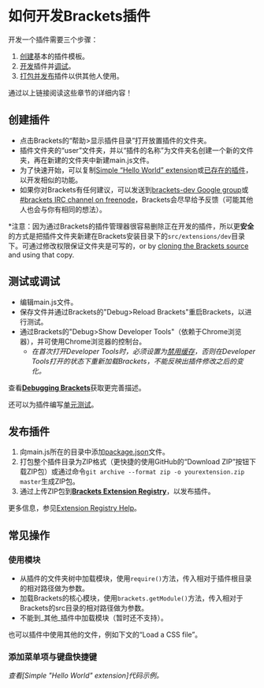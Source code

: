 # 如何开发Brackets插件
开发一个插件需要三个步骤：

1. [创建](https://github.com/adobe/brackets/wiki/How-to-write-extensions#wiki-creating-an-extension)基本的插件模板。
2. [开发](https://github.com/adobe/brackets/wiki/How-to-write-extensions#wiki-common-how-tos)插件并[调试](https://github.com/adobe/brackets/wiki/How-to-write-extensions#wiki-testingdebugging-workflow)。
3. [打包并发布](https://github.com/adobe/brackets/wiki/How-to-write-extensions#wiki-publishing-extensions)插件以供其他人使用。

通过以上链接阅读这些章节的详细内容！

## 创建插件
* 点击Brackets的“帮助>显示插件目录”打开放置插件的文件夹。
* 插件文件夹的“user”文件夹，并以“插件的名称”为文件夹名创建一个新的文件夹，再在新建的文件夹中新建main.js文件。
* 为了快速开始，可以复制[Simple “Hello World” extension](https://github.com/adobe/brackets/wiki/Simple-%22Hello-World%22-extension)或[已存在的插件](https://github.com/adobe/brackets/wiki/Brackets-Extensions)，以开发相似的功能。
* 如果你对Brackets有任何建议，可以发送到[brackets-dev Google group](https://groups.google.com/forum/#!forum/brackets-dev)或[#brackets IRC channel on freenode](http://freenode.net/)，Brackets会尽早给予反馈（可能其他人也会与你有相同的想法）。

\*注意：因为通过Brackets的插件管理器很容易删除正在开发的插件，所以更**安全**的方式是把插件文件夹新建在Brackets安装目录下的```src/extensions/dev```目录下。可通过修改权限保证文件夹是可写的，or by [cloning the Brackets source](https://github.com/adobe/brackets/wiki/How-to-Hack-on-Brackets) and using that copy.

## 测试或调试
* 编辑main.js文件。
* 保存文件并通过Brackets的"Debug>Reload Brackets"重启Brackets，以进行测试。
* 通过Brackets的"Debug>Show Developer Tools"（依赖于Chrome浏览器），并可使用Chrome浏览器的控制台。
  * _在首次打开Developer Tools时，必须设置为[禁用缓存](https://groups.google.com/forum/?fromgroups=#!topic/brackets-dev/E5iqcD8VqD4)，否则在Developer Tools打开的状态下重新加载Brackets，不能反映出插件修改之后的变化。_

查看[**Debugging Brackets**](https://github.com/adobe/brackets/wiki/Debugging-Brackets)获取更完善描述。

还可以为插件编写[单元测试](https://github.com/adobe/brackets/wiki/Extension%20Unit%20Tests)。

## 发布插件
1. 向main.js所在的目录中添加[package.json](https://github.com/adobe/brackets/wiki/Extension-package-format#packagejson-format)文件。
2. 打包整个插件目录为ZIP格式（更快捷的使用GitHub的“Download ZIP”按钮下载ZIP包）或通过命令```git archive --format zip -o yourextension.zip master```生成ZIP包。
3. 通过上传ZIP包到[**Brackets Extension Registry**](https://brackets-registry.aboutweb.com/)，以发布插件。

更多信息，参见[Extension Registry Help](https://github.com/adobe/brackets/wiki/Extension-Registry-Help)。

## 常见操作
### 使用模块
* 从插件的文件夹树中加载模块，使用```require()```方法，传入相对于插件根目录的相对路径做为参数。
* 加载Brackets的核心模块，使用```brackets.getModule()```方法，传入相对于Brackets的src目录的相对路径做为参数。
* 不能到_其他_插件中加载模块（暂时还不支持）。

也可以插件中使用其他的文件，例如下文的“Load a CSS file”。

### 添加菜单项与键盘快捷键
_查看[Simple "Hello World" extension]代码示例。_
